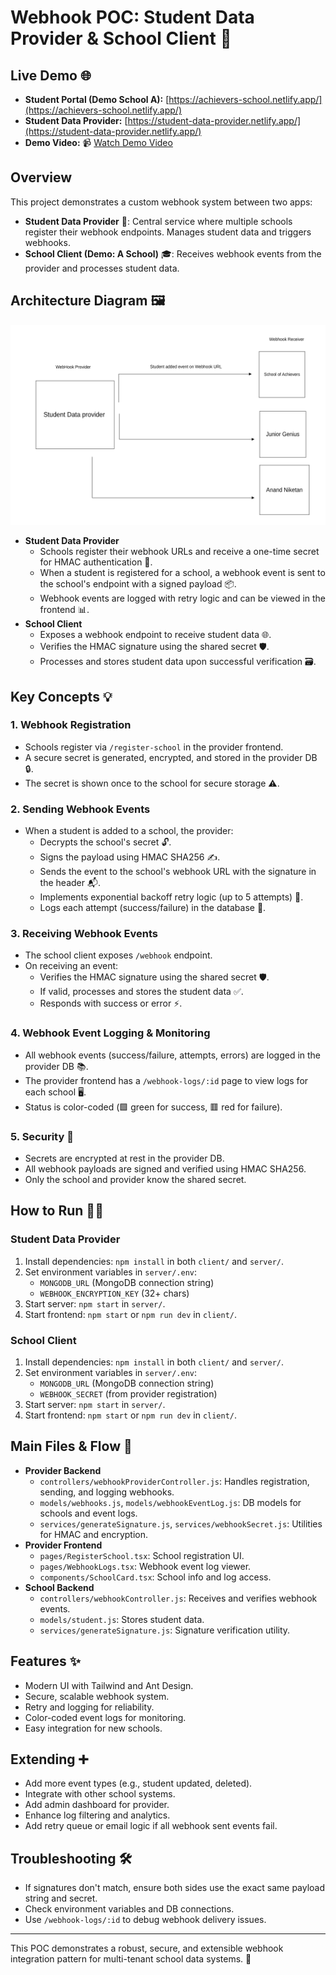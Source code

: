 # Webhook POC: Student Data Provider & School Client 🚀

## Live Demo 🌐
- **Student Portal (Demo School A):** [https://achievers-school.netlify.app/](https://achievers-school.netlify.app/)
- **Student Data Provider:** [https://student-data-provider.netlify.app/](https://student-data-provider.netlify.app/)
- **Demo Video:** 📹 [Watch Demo Video](https://simformsolutionspvtltd-my.sharepoint.com/:v:/g/personal/honey_p_simformsolutions_com/ESY5sIQsWtBOpUO2gMeGeAABkHKMEBZEUuE-b9ld4HCbpQ?e=k5xO7x&nav=eyJyZWZlcnJhbEluZm8iOnsicmVmZXJyYWxBcHAiOiJTdHJlYW1XZWJBcHAiLCJyZWZlcnJhbFZpZXciOiJTaGFyZURpYWxvZy1MaW5rIiwicmVmZXJyYWxBcHBQbGF0Zm9ybSI6IldlYiIsInJlZmVycmFsTW9kZSI6InZpZXcifX0%3D)

## Overview
This project demonstrates a custom webhook system between two apps:
- **Student Data Provider** 🏫: Central service where multiple schools register their webhook endpoints. Manages student data and triggers webhooks.
- **School Client (Demo: A School)** 🎓: Receives webhook events from the provider and processes student data.

## Architecture Diagram 🖼️

![Custom Webhook Flow](public/custom_webhook.png)
- **Student Data Provider**
  - Schools register their webhook URLs and receive a one-time secret for HMAC authentication 🔑.
  - When a student is registered for a school, a webhook event is sent to the school's endpoint with a signed payload 📦.
  - Webhook events are logged with retry logic and can be viewed in the frontend 📊.
- **School Client**
  - Exposes a webhook endpoint to receive student data 🌐.
  - Verifies the HMAC signature using the shared secret 🛡️.
  - Processes and stores student data upon successful verification 🗃️.

## Key Concepts 💡
### 1. Webhook Registration
- Schools register via `/register-school` in the provider frontend.
- A secure secret is generated, encrypted, and stored in the provider DB 🔒.
- The secret is shown once to the school for secure storage ⚠️.

### 2. Sending Webhook Events
- When a student is added to a school, the provider:
  - Decrypts the school's secret 🔓.
  - Signs the payload using HMAC SHA256 ✍️.
  - Sends the event to the school's webhook URL with the signature in the header 📬.
  - Implements exponential backoff retry logic (up to 5 attempts) 🔁.
  - Logs each attempt (success/failure) in the database 📝.

### 3. Receiving Webhook Events
- The school client exposes `/webhook` endpoint.
- On receiving an event:
  - Verifies the HMAC signature using the shared secret 🛡️.
  - If valid, processes and stores the student data ✅.
  - Responds with success or error ⚡.

### 4. Webhook Event Logging & Monitoring
- All webhook events (success/failure, attempts, errors) are logged in the provider DB 📚.
- The provider frontend has a `/webhook-logs/:id` page to view logs for each school 🖥️.
- Status is color-coded (🟩 green for success, 🟥 red for failure).

### 5. Security 🔐
- Secrets are encrypted at rest in the provider DB.
- All webhook payloads are signed and verified using HMAC SHA256.
- Only the school and provider know the shared secret.

## How to Run 🏃‍♂️
### Student Data Provider
1. Install dependencies: `npm install` in both `client/` and `server/`.
2. Set environment variables in `server/.env`:
   - `MONGODB_URL` (MongoDB connection string)
   - `WEBHOOK_ENCRYPTION_KEY` (32+ chars)
3. Start server: `npm start` in `server/`.
4. Start frontend: `npm start` or `npm run dev` in `client/`.

### School Client
1. Install dependencies: `npm install` in both `client/` and `server/`.
2. Set environment variables in `server/.env`:
   - `MONGODB_URL` (MongoDB connection string)
   - `WEBHOOK_SECRET` (from provider registration)
3. Start server: `npm start` in `server/`.
4. Start frontend: `npm start` or `npm run dev` in `client/`.

## Main Files & Flow 📂
- **Provider Backend**
  - `controllers/webhookProviderController.js`: Handles registration, sending, and logging webhooks.
  - `models/webhooks.js`, `models/webhookEventLog.js`: DB models for schools and event logs.
  - `services/generateSignature.js`, `services/webhookSecret.js`: Utilities for HMAC and encryption.
- **Provider Frontend**
  - `pages/RegisterSchool.tsx`: School registration UI.
  - `pages/WebhookLogs.tsx`: Webhook event log viewer.
  - `components/SchoolCard.tsx`: School info and log access.
- **School Backend**
  - `controllers/webhookController.js`: Receives and verifies webhook events.
  - `models/student.js`: Stores student data.
  - `services/generateSignature.js`: Signature verification utility.

## Features ✨
- Modern UI with Tailwind and Ant Design.
- Secure, scalable webhook system.
- Retry and logging for reliability.
- Color-coded event logs for monitoring.
- Easy integration for new schools.

## Extending ➕
- Add more event types (e.g., student updated, deleted).
- Integrate with other school systems.
- Add admin dashboard for provider.
- Enhance log filtering and analytics.
- Add retry queue or email logic if all webhook sent events fail.

## Troubleshooting 🛠️
- If signatures don't match, ensure both sides use the exact same payload string and secret.
- Check environment variables and DB connections.
- Use `/webhook-logs/:id` to debug webhook delivery issues.

---
This POC demonstrates a robust, secure, and extensible webhook integration pattern for multi-tenant school data systems. 🎯
